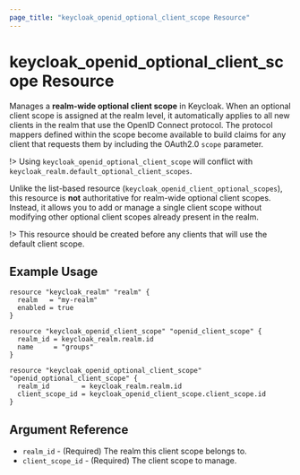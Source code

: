 ```yaml
---
page_title: "keycloak_openid_optional_client_scope Resource"
---
```


# keycloak\_openid\_optional\_client\_scope Resource

Manages a **realm-wide optional client scope** in Keycloak. When an optional client scope is assigned at the realm level, it automatically applies to all new clients in the realm that use the OpenID Connect protocol. The protocol mappers defined within the scope become available to build claims for any client that requests them by including the OAuth2.0 `scope` parameter.

!> Using `keycloak_openid_optional_client_scope` will conflict with `keycloak_realm.default_optional_client_scopes`.

Unlike the list-based resource (`keycloak_openid_client_optional_scopes`), this resource is **not** authoritative for realm-wide optional client scopes. Instead, it allows you to add or manage a single client scope without modifying other optional client scopes already present in the realm.

!> This resource should be created before any clients that will use the default client scope.

## Example Usage

```hcl
resource "keycloak_realm" "realm" {
  realm   = "my-realm"
  enabled = true
}

resource "keycloak_openid_client_scope" "openid_client_scope" {
  realm_id = keycloak_realm.realm.id
  name     = "groups"
}

resource "keycloak_openid_optional_client_scope" "openid_optional_client_scope" {
  realm_id        = keycloak_realm.realm.id
  client_scope_id = keycloak_openid_client_scope.client_scope.id
}
```

## Argument Reference

- `realm_id` - (Required) The realm this client scope belongs to.
- `client_scope_id` - (Required) The client scope to manage.
